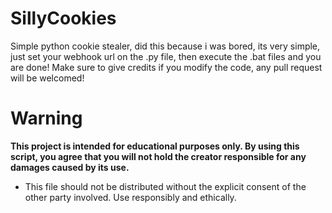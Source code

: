 # SillyCookies
Simple python cookie stealer, did this because i was bored, its very simple, just set your webhook url on the .py file, then execute the .bat files and you are done! Make sure to give credits if you modify the code, any pull request will be welcomed!
# Warning
**This project is intended for educational purposes only. By using this script, you agree that you will not hold the creator responsible for any damages caused by its use.**
- This file should not be distributed without the explicit consent of the other party involved. Use responsibly and ethically.
